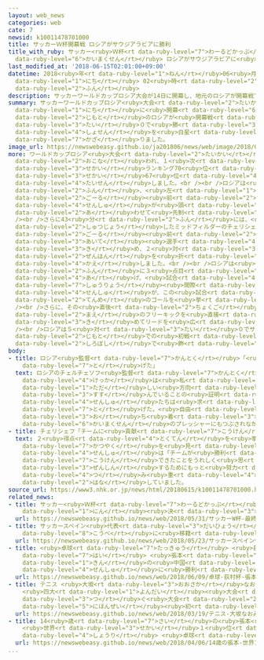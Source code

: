 ```yaml
---
layout: web_news
categories: web
cate: 7
newsid: k10011478701000
title: サッカーＷ杯開幕戦 ロシアがサウジアラビアに勝利
title_with_ruby: サッカー<ruby>Ｗ杯<rt data-ruby-level="7">わーるどかっぷ</rt></ruby><ruby>開幕戦<rt
  data-ruby-level="6">かいまくせん</rt></ruby> ロシアがサウジアラビアに<ruby>勝利<rt data-ruby-level="4">しょうり</rt></ruby>
last_modified_at: '2018-06-15T02:01:00+09:00'
datetime: 2018<ruby>年<rt data-ruby-level="1">ねん</rt></ruby>06<ruby>月<rt data-ruby-level="1">がつ</rt></ruby>15<ruby>日<rt
  data-ruby-level="1">にち</rt></ruby> 02<ruby>時<rt data-ruby-level="2">じ</rt></ruby>01<ruby>分<rt
  data-ruby-level="2">ふん</rt></ruby>
description: サッカーワールドカップロシア大会が14日に開幕し、地元のロシアが開幕戦でサウジアラビアに５対０で勝って、初戦を白星で飾りました。
summary: サッカーワールドカップロシア<ruby>大会<rt data-ruby-level="2">たいかい</rt></ruby>が14<ruby>日<rt
  data-ruby-level="1">にち</rt></ruby>に<ruby>開幕<rt data-ruby-level="6">かいまく</rt></ruby>し、<ruby>地元<rt
  data-ruby-level="2">じもと</rt></ruby>のロシアが<ruby>開幕戦<rt data-ruby-level="6">かいまくせん</rt></ruby>でサウジアラビアに５<ruby>対<rt
  data-ruby-level="3">たい</rt></ruby>０で<ruby>勝<rt data-ruby-level="3">か</rt></ruby>って、<ruby>初戦<rt
  data-ruby-level="4">しょせん</rt></ruby>を<ruby>白星<rt data-ruby-level="2">しろぼし</rt></ruby>で<ruby>飾<rt
  data-ruby-level="7">かざ</rt></ruby>りました。
image_url: https://newswebeasy.github.io/ja201806/news/web/image/2018/06/15/K10011478701_1806150220_1806150228_01_02.jpg
more: ワールドカップロシア<ruby>大会<rt data-ruby-level="2">たいかい</rt></ruby>の<ruby>開幕戦<rt data-ruby-level="6">かいまくせん</rt></ruby>は、モスクワのルジニキスタジアムで<ruby>行<rt
  data-ruby-level="2">おこな</rt></ruby>われ、１<ruby>次<rt data-ruby-level="3">じ</rt></ruby>リーグ、グループＡで<ruby>世界<rt
  data-ruby-level="3">せかい</rt></ruby>ランキング70<ruby>位<rt data-ruby-level="4">い</rt></ruby>のロシアと<ruby>世界<rt
  data-ruby-level="3">せかい</rt></ruby>67<ruby>位<rt data-ruby-level="4">い</rt></ruby>のサウジアラビアが<ruby>対戦<rt
  data-ruby-level="4">たいせん</rt></ruby>しました。<br /><br />ロシアは<ruby>前半<rt data-ruby-level="2">ぜんはん</rt></ruby>12<ruby>分<rt
  data-ruby-level="2">ふん</rt></ruby>、<ruby>左<rt data-ruby-level="1">ひだり</rt></ruby>サイドから<ruby>ゴール<rt
  data-ruby-level="2">ごーる</rt></ruby><ruby>前<rt data-ruby-level="2">まえ</rt></ruby>へのクロスボールをミッドフィルダーのガジンスキー<ruby>選手<rt
  data-ruby-level="4">せんしゅ</rt></ruby>が<ruby>頭<rt data-ruby-level="2">あたま</rt></ruby>で<ruby>合<rt
  data-ruby-level="2">あ</rt></ruby>わせて<ruby>先制<rt data-ruby-level="5">せんせい</rt></ruby>しました。<br
  /><br />さらに43<ruby>分<rt data-ruby-level="2">ふん</rt></ruby>には、<ruby>途中<rt data-ruby-level="7">とちゅう</rt></ruby><ruby>出場<rt
  data-ruby-level="2">しゅつじょう</rt></ruby>したミッドフィルダーのチェリシェフ<ruby>選手<rt data-ruby-level="4">せんしゅ</rt></ruby>が<ruby>ゴール<rt
  data-ruby-level="2">ごーる</rt></ruby><ruby>前<rt data-ruby-level="2">まえ</rt></ruby>で<ruby>相手<rt
  data-ruby-level="3">あいて</rt></ruby><ruby>選手<rt data-ruby-level="4">せんしゅ</rt></ruby>をドリブルでかわしたあとにゴールを<ruby>決<rt
  data-ruby-level="3">き</rt></ruby>め、２<ruby>対<rt data-ruby-level="3">たい</rt></ruby>０で<ruby>前半<rt
  data-ruby-level="2">ぜんはん</rt></ruby>を<ruby>折<rt data-ruby-level="4">お</rt></ruby>り<ruby>返<rt
  data-ruby-level="4">かえ</rt></ruby>しました。<br /><br />ロシアは<ruby>後半<rt data-ruby-level="2">こうはん</rt></ruby>26<ruby>分<rt
  data-ruby-level="2">ふん</rt></ruby>に３<ruby>点目<rt data-ruby-level="2">てんめ</rt></ruby>を<ruby>挙<rt
  data-ruby-level="4">あ</rt></ruby>げ、<ruby>試合<rt data-ruby-level="4">しあい</rt></ruby><ruby>終了<rt
  data-ruby-level="7">しゅうりょう</rt></ruby><ruby>間際<rt data-ruby-level="7">まぎわ</rt></ruby>のアディショナルタイムには、チェリシェフ<ruby>選手<rt
  data-ruby-level="4">せんしゅ</rt></ruby>が、この<ruby>試合<rt data-ruby-level="4">しあい</rt></ruby>２<ruby>点目<rt
  data-ruby-level="2">てんめ</rt></ruby>のゴールを<ruby>挙<rt data-ruby-level="4">あ</rt></ruby>げました。<br
  /><br />さらに、その<ruby>直後<rt data-ruby-level="2">ちょくご</rt></ruby>にも<ruby>ゴール<rt data-ruby-level="2">ごーる</rt></ruby><ruby>前<rt
  data-ruby-level="2">まえ</rt></ruby>のフリーキックを<ruby>直接<rt data-ruby-level="5">ちょくせつ</rt></ruby><ruby>決<rt
  data-ruby-level="3">き</rt></ruby>めてリードを<ruby>広<rt data-ruby-level="2">ひろ</rt></ruby>げました。<br
  /><br />ロシアは５<ruby>対<rt data-ruby-level="3">たい</rt></ruby>０でサウジアラビアに<ruby>勝<rt data-ruby-level="3">か</rt></ruby>って、<ruby>地元<rt
  data-ruby-level="2">じもと</rt></ruby>での<ruby>初戦<rt data-ruby-level="4">しょせん</rt></ruby>を<ruby>白星<rt
  data-ruby-level="2">しろぼし</rt></ruby>で<ruby>飾<rt data-ruby-level="7">かざ</rt></ruby>りました。
body:
- title: ロシア<ruby>監督<rt data-ruby-level="7">かんとく</rt></ruby>「<ruby>選手<rt data-ruby-level="4">せんしゅ</rt></ruby>たちはやり<ruby>遂<rt
    data-ruby-level="7">と</rt></ruby>げた」
  text: ロシアのチェルチェソフ<ruby>監督<rt data-ruby-level="7">かんとく</rt></ruby>は「きょうの<ruby>結果<rt
    data-ruby-level="4">けっか</rt></ruby>は<ruby>私<rt data-ruby-level="8">わたし</rt></ruby>たちが<ruby>正<rt
    data-ruby-level="1">ただ</rt></ruby>しい<ruby>方向<rt data-ruby-level="3">ほうこう</rt></ruby>に<ruby>進<rt
    data-ruby-level="3">すす</rt></ruby>んでいることの<ruby>証明<rt data-ruby-level="5">しょうめい</rt></ruby>になった。<ruby>選手<rt
    data-ruby-level="4">せんしゅ</rt></ruby>たちは<ruby>求<rt data-ruby-level="4">もと</rt></ruby>められていたことをやり<ruby>遂<rt
    data-ruby-level="7">と</rt></ruby>げた。<ruby>自由<rt data-ruby-level="3">じゆう</rt></ruby>に<ruby>落<rt
    data-ruby-level="3">お</rt></ruby>ち<ruby>着<rt data-ruby-level="3">つ</rt></ruby>いてプレーした。<ruby>開幕戦<rt
    data-ruby-level="6">かいまくせん</rt></ruby>のプレッシャーにもつぶされなかった」と<ruby>話<rt data-ruby-level="2">はな</rt></ruby>していました。
- title: チェリシェフ「チームに<ruby>貢献<rt data-ruby-level="7">こうけん</rt></ruby>できた」
  text: ２<ruby>得点<rt data-ruby-level="4">とくてん</rt></ruby>を<ruby>挙<rt data-ruby-level="4">あ</rt></ruby>げる<ruby>活躍<rt
    data-ruby-level="7">かつやく</rt></ruby>を<ruby>見<rt data-ruby-level="1">み</rt></ruby>せたロシアのミッドフィルダー、チェリシェフ<ruby>選手<rt
    data-ruby-level="4">せんしゅ</rt></ruby>は「チームが<ruby>勝利<rt data-ruby-level="4">しょうり</rt></ruby>したこと、チームに<ruby>貢献<rt
    data-ruby-level="7">こうけん</rt></ruby>できたことをうれしく<ruby>思<rt data-ruby-level="2">おも</rt></ruby>う。チームが<ruby>前進<rt
    data-ruby-level="3">ぜんしん</rt></ruby>するためにもっと<ruby>努力<rt data-ruby-level="4">どりょく</rt></ruby>を<ruby>積<rt
    data-ruby-level="4">つ</rt></ruby>み<ruby>重<rt data-ruby-level="4">かさ</rt></ruby>ねなければいけない」と<ruby>話<rt
    data-ruby-level="2">はな</rt></ruby>していました。
source_url: https://www3.nhk.or.jp/news/html/20180615/k10011478701000.html
related_news:
- title: サッカー<ruby>Ｗ杯<rt data-ruby-level="7">わーるどかっぷ</rt></ruby> <ruby>最終<rt data-ruby-level="4">さいしゅう</rt></ruby>メンバー23<ruby>人<rt
    data-ruby-level="1">にん</rt></ruby><ruby>決<rt data-ruby-level="3">き</rt></ruby>まる
  url: https://newswebeasy.github.io/news/web/2018/05/31/サッカーW杯-最終メンバー23人決まる
- title: サッカースペイン<ruby>代表<rt data-ruby-level="3">だいひょう</rt></ruby> イニエスタ Ｊ１<ruby>神戸<rt
    data-ruby-level="8">こうべ</rt></ruby>に<ruby>移籍<rt data-ruby-level="7">いせき</rt></ruby>へ
  url: https://newswebeasy.github.io/news/web/2018/05/23/サッカースペイン代表-イニエスタ-J1神戸に移籍へ
- title: <ruby>卓球<rt data-ruby-level="7">たっきゅう</rt></ruby> <ruby>荻村<rt data-ruby-level="8">おぎむら</rt></ruby><ruby>杯<rt
    data-ruby-level="7">はい</rt></ruby> <ruby>張本<rt data-ruby-level="5">ちょうほん</rt></ruby>がリオ<ruby>金<rt
    data-ruby-level="1">きん</rt></ruby>の<ruby>中国<rt data-ruby-level="2">ちゅうごく</rt></ruby><ruby>選手<rt
    data-ruby-level="4">せんしゅ</rt></ruby>に<ruby>勝利<rt data-ruby-level="4">しょうり</rt></ruby>
  url: https://newswebeasy.github.io/news/web/2018/06/09/卓球-荻村杯-張本がリオ金の中国選手に勝利
- title: テニス <ruby>大坂<rt data-ruby-level="3">おおさか</rt></ruby>なおみが<ruby>初優勝<rt data-ruby-level="6">はつゆうしょう</rt></ruby>
    <ruby>四大<rt data-ruby-level="1">よんだい</rt></ruby><ruby>大会<rt data-ruby-level="2">たいかい</rt></ruby>に<ruby>次<rt
    data-ruby-level="3">つ</rt></ruby>ぐ<ruby>大会<rt data-ruby-level="2">たいかい</rt></ruby>で<ruby>日本勢<rt
    data-ruby-level="5">にほんぜい</rt></ruby><ruby>初<rt data-ruby-level="4">はつ</rt></ruby>
  url: https://newswebeasy.github.io/news/web/2018/03/19/テニス-大坂なおみが初優勝-四大大会に次ぐ大会で日本勢初
- title: 14<ruby>歳<rt data-ruby-level="7">さい</rt></ruby>の<ruby>張本<rt data-ruby-level="5">ちょうほん</rt></ruby>
    <ruby>世界<rt data-ruby-level="3">せかい</rt></ruby>１<ruby>位<rt data-ruby-level="4">い</rt></ruby>から<ruby>勝利<rt
    data-ruby-level="4">しょうり</rt></ruby> <ruby>卓球<rt data-ruby-level="7">たっきゅう</rt></ruby>アジアカップ
  url: https://newswebeasy.github.io/news/web/2018/04/06/14歳の張本-世界1位から勝利-卓球アジアカップ
...
```

